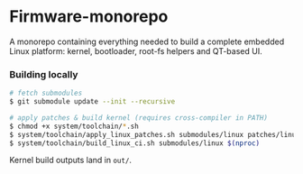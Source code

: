 # Firmware-monorepo

A monorepo containing everything needed to build a complete embedded Linux platform: kernel, bootloader, root-fs helpers and QT-based UI.


### Building locally

```bash
# fetch submodules
$ git submodule update --init --recursive

# apply patches & build kernel (requires cross-compiler in PATH)
$ chmod +x system/toolchain/*.sh
$ system/toolchain/apply_linux_patches.sh submodules/linux patches/linux
$ system/toolchain/build_linux_ci.sh submodules/linux $(nproc)
```

Kernel build outputs land in `out/`.

